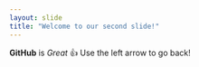 ```yaml
---
layout: slide
title: "Welcome to our second slide!"
---
```

**GitHub** is *Great* :+1:
Use the left arrow to go back!